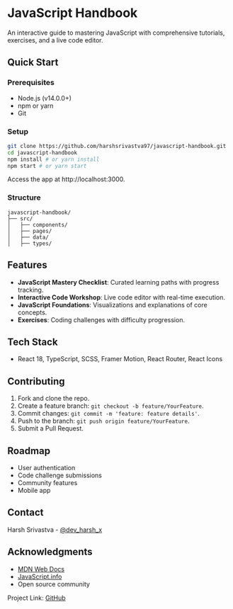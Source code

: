 # JavaScript Handbook

An interactive guide to mastering JavaScript with comprehensive tutorials, exercises, and a live code editor.

## Quick Start

### Prerequisites

- Node.js (v14.0.0+)
- npm or yarn
- Git

### Setup

```bash
git clone https://github.com/harshsrivastva97/javascript-handbook.git
cd javascript-handbook
npm install # or yarn install
npm start # or yarn start
```

Access the app at http://localhost:3000.

### Structure

```
javascript-handbook/
├── src/
│   ├── components/
│   ├── pages/
│   ├── data/
│   ├── types/
```

## Features

- **JavaScript Mastery Checklist**: Curated learning paths with progress tracking.
- **Interactive Code Workshop**: Live code editor with real-time execution.
- **JavaScript Foundations**: Visualizations and explanations of core concepts.
- **Exercises**: Coding challenges with difficulty progression.

## Tech Stack

- React 18, TypeScript, SCSS, Framer Motion, React Router, React Icons

## Contributing

1. Fork and clone the repo.
2. Create a feature branch: `git checkout -b feature/YourFeature`.
3. Commit changes: `git commit -m 'feature: feature details'`.
4. Push to the branch: `git push origin feature/YourFeature`.
5. Submit a Pull Request.

## Roadmap

- User authentication
- Code challenge submissions
- Community features
- Mobile app

## Contact

Harsh Srivastva - [@dev_harsh_x](https://x.com/dev_harsh_x)

## Acknowledgments

- [MDN Web Docs](https://developer.mozilla.org/)
- [JavaScript.info](https://javascript.info/)
- Open source community

Project Link: [GitHub](https://github.com/harshsrivastva97/javascript-handbook)
